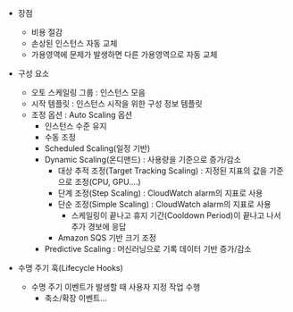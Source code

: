 - 장점
	- 비용 절감
	- 손상된 인스턴스 자동 교체
	- 가용영역에 문제가 발생하면 다른 가용영역으로 자동 교체

- 구성 요소
	- 오토 스케일링 그룹 : 인스턴스 모음
	- 시작 템플릿 : 인스턴스 시작을 위한 구성 정보 템플릿
	- 조정 옵션 : Auto Scaling 옵션
		- 인스턴스 수준 유지
		- 수동 조정
		- Scheduled Scaling(일정 기반)
		- Dynamic Scaling(온디맨드) : 사용량을 기준으로 증가/감소
			- 대상 추적 조정(Target Tracking Scaling) : 지정된 지표의 값을 기준으로 조정(CPU, GPU....)
			- 단계 조정(Step Scaling) : CloudWatch alarm의 지표로 사용
			- 단순 조정(Simple Scaling) : CloudWatch alarm의 지표로 사용
				- 스케일링이 끝나고 휴지 기간(Cooldown Period)이 끝나고 나서 추가 경보에 응답
			- Amazon SQS 기반 크기 조정
		- Predictive Scaling : 머신러닝으로 기록 데이터 기반 증가/감소

- 수명 주기 훅(Lifecycle Hooks)
	- 수명 주기 이벤트가 발생할 때 사용자 지정 작업 수행
		- 축소/확장 이벤트...